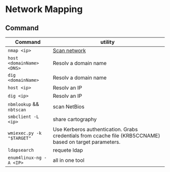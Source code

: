 # Network Mapping

## Command

Command | utility
--- | ---
`nmap <ip>` | [Scan network](/tools/network/nmap.md)
`host <domainName> <DNS>` | Resolv a domain name
`dig <domainName>` | Resolv a domain name
`host <ip>` | Resolv an IP
`dig <ip>` | Resolv an IP
`nbmlookup` && `nbtscan` | scan NetBios 
`smbclient -L <ip>` | share cartography
`wmiexec.py -k "$TARGET"` | Use Kerberos authentication. Grabs credentials from ccache file (KRB5CCNAME) based on target parameters.
`ldapsearch` | requete ldap
`enum4linux-ng -A <IP>` | all in one tool